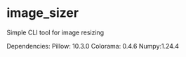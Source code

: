 # image_sizer
Simple CLI tool for image resizing

Dependencies:
Pillow: 10.3.0
Colorama: 0.4.6
Numpy:1.24.4